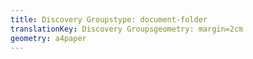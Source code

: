 ```yaml
---
title: Discovery Groupstype: document-folder
translationKey: Discovery Groupsgeometry: margin=2cm
geometry: a4paper
---
```

